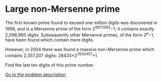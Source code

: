 Large non-Mersenne prime
========================

<p>The first known prime found to exceed one million digits was discovered in 1999, and is a Mersenne prime of the form 2<sup>6972593</sup>&minus;1; it contains exactly 2,098,960 digits. Subsequently other Mersenne primes, of the form 2<sup><i>p</i></sup>&minus;1, have been found which contain more digits.</p>
<p>However, in 2004 there was found a massive non-Mersenne prime which contains 2,357,207 digits: 28433&times;2<sup>7830457</sup>+1.</p>
<p>Find the last ten digits of this prime number.</p>



[Go to the problem description](https://projecteuler.net/problem=97)
